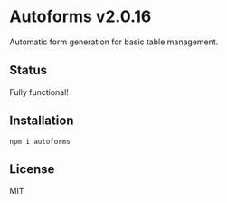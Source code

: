 # Autoforms v2.0.16

Automatic form generation for basic table management.

## Status

Fully functional!

## Installation

`npm i autoforms`

## License

MIT
